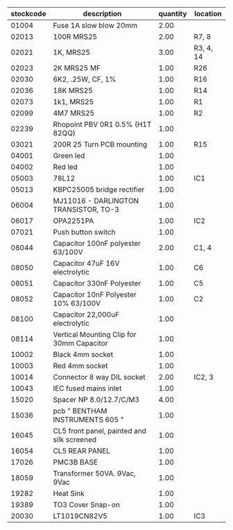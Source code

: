 |stockcode|description|quantity|location|
|---------|-----------|--------|--------|
|01004|Fuse 1A slow blow 20mm|2.00||
|02013|100R MRS25|2.00|R7, 8|
|02021|1K, MRS25|3.00|R3, 4, 14|
|02023|2K MRS25 MF|1.00|R26|
|02030|6K2, .25W, CF, 1%|1.00|R16|
|02036|18K MRS25|1.00|R14|
|02073|1k1, MRS25|1.00|R1|
|02099|4M7 MRS25|1.00|R2|
|02239|Rhopoint PBV 0R1 0.5% (H1T 82QQ)|1.00||
|03021|200R 25 Turn PCB mounting|1.00|R15|
|04001|Green led|1.00||
|04002|Red led|1.00||
|05003|78L12|1.00|IC1|
|05013|KBPC25005 bridge rectifier|1.00||
|06004|MJ11016 - DARLINGTON TRANSISTOR, TO-3|1.00||
|06017|OPA2251PA|1.00|IC2|
|07021|Push button switch|1.00||
|08044|Capacitor 100nF polyester 63/100V|2.00|C1, 4|
|08050|Capacitor 47uF 16V electrolytic|1.00|C6|
|08051|Capacitor 330nF Polyester|1.00|C5|
|08052|Capacitor 10nF Polyester 10% 63/100V|1.00|C2|
|08100|Capacitor 22,000uF electrolytic|1.00||
|08114|Vertical Mounting Clip for 30mm Capacitor|1.00||
|10002|Black 4mm socket|1.00||
|10003|Red 4mm socket|1.00||
|10014|Connector 8 way DIL socket|2.00|IC2, 3|
|10043|IEC fused mains inlet|1.00||
|15020|Spacer NP 8.0/12.7/C/M3|4.00||
|15036|pcb  " BENTHAM INSTRUMENTS 605 "|1.00||
|16045|CL5 front panel, painted and silk screened|1.00||
|16054|CL5 REAR PANEL|1.00||
|17026|PMC3B BASE|1.00||
|18059|Transformer 50VA. 9Vac, 9Vac|1.00||
|19282|Heat Sink|1.00||
|19389|TO3 Cover Snap-on|1.00||
|20030|LT1019CN82V5|1.00|IC3|
